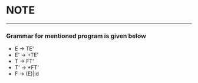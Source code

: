 # NOTE
---
### Grammar for mentioned program is given below
- E  -> TE'
- E' -> +TE'
- T  -> FT'
- T' -> *FT'
- F  -> (E)|id